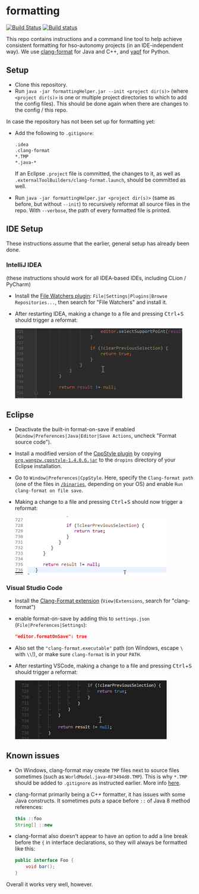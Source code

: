 # formatting

[![Build Status](https://travis-ci.org/HSOAutonomy/formatting.png)](https://travis-ci.org/HSOAutonomy/formatting) [![Build status](https://ci.appveyor.com/api/projects/status/xx70nsj0tl0cm92g?svg=true)](https://ci.appveyor.com/project/HSOAutonomy/formatting)

This repo contains instructions and a command line tool to help achieve consistent formatting for hso-autonomy projects (in an IDE-independent way). We use [clang-format](https://clang.llvm.org/docs/ClangFormat.html) for Java and C++, and [yapf](https://github.com/google/yapf) for Python.

## Setup

- Clone this repository.
- Run `java -jar formattingHelper.jar --init <project dir(s)>` (where `<project dir(s)>` is one or multiple project directories to which to add the config files). This should be done again when there are changes to the config / this repo.

In case the repository has not been set up for formatting yet:

- Add the following to `.gitignore`:

  ```
  .idea
  .clang-format
  *.TMP
  *.java-*
  ```

  If an Eclipse `.project` file is committed, the changes to it, as well as `.externalToolBuilders/clang-format.launch`, should be committed as well.

- Run `java -jar formattingHelper.jar <project dir(s)>` (same as before, but without `--init`) to recursively reformat all source files in the repo. With `--verbose`, the path of every formatted file is printed.

## IDE Setup

These instructions assume that the earlier, general setup has already been done.

### IntelliJ IDEA

(these instructions should work for all IDEA-based IDEs, including CLion / PyCharm)

- Install the [File Watchers plugin](https://plugins.jetbrains.com/plugin/7177-file-watchers): `File|Settings|Plugins|Browse Repositories...`, then search for "File Watchers" and install it.
- After restarting IDEA, making a change to a file and pressing <kbd>Ctrl</kbd>+<kbd>S</kbd> should trigger a reformat:

  ![](images/idea.gif)

## Eclipse

- Deactivate the built-in format-on-save if enabled (`Window|Preferences|Java|Editor|Save Actions`, uncheck "Format source code").
- Install a modified version of the [CppStyle plugin](https://github.com/wangzw/CppStyle/) by copying [`org.wangzw.cppstyle-1.4.0.6.jar`](org.wangzw.cppstyle-1.4.0.6.jar) to the `dropins` directory of your Eclipse installation.
- Go to `Window|Preferences|CppStyle`. Here, specify the `Clang-format path` (one of the files in [`/binaries`](/binaries), depending on your OS) and enable `Run clang-format on file save`.
- Making a change to a file and pressing <kbd>Ctrl</kbd>+<kbd>S</kbd> should now trigger a reformat:

  ![](images/eclipse.gif)

### Visual Studio Code

- Install the [Clang-Format extension](https://marketplace.visualstudio.com/items?itemName=xaver.clang-format) (`View|Extensions`, search for "clang-format")
- enable format-on-save by adding this to `settings.json` (`File|Preferences|Settings`):

  ```json
  "editor.formatOnSave": true
  ```

- Also set the `"clang-format.executable"` path (on Windows, escape `\` with `\\`!), or make sure `clang-format` is in your `PATH`.
- After restarting VSCode, making a change to a file and pressing <kbd>Ctrl</kbd>+<kbd>S</kbd> should trigger a reformat:

  ![](images/vscode.gif)

## Known issues

- On Windows, clang-format may create `TMP` files next to source files sometimes (such as `WorldModel.java~RF3494d0.TMP`). This is why `*.TMP` should be added to `.gitignore` as instructed earlier. More info [here](https://bugs.llvm.org//show_bug.cgi?id=26286).

- clang-format primarily being a C++ formatter, it has issues with some Java constructs. It sometimes puts a space before `::` of Java 8 method references:

  ```java
  this ::foo
  String[] ::new
  ```

- clang-format also doesn't appear to have an option to add a line break before the `{` in interface declarations, so they will always be formatted like this:

  ```java
  public interface Foo {
      void bar();
  }
  ```

Overall it works very well, however.